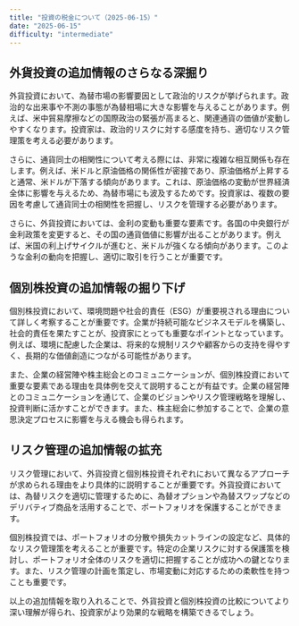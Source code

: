 ```yaml
---
title: "投資の税金について（2025-06-15）"
date: "2025-06-15"
difficulty: "intermediate"
---
```


## 外貨投資の追加情報のさらなる深掘り

外貨投資において、為替市場の影響要因として政治的リスクが挙げられます。政治的な出来事や不測の事態が為替相場に大きな影響を与えることがあります。例えば、米中貿易摩擦などの国際政治の緊張が高まると、関連通貨の価値が変動しやすくなります。投資家は、政治的リスクに対する感度を持ち、適切なリスク管理策を考える必要があります。

さらに、通貨同士の相関性について考える際には、非常に複雑な相互関係も存在します。例えば、米ドルと原油価格の関係性が密接であり、原油価格が上昇すると通常、米ドルが下落する傾向があります。これは、原油価格の変動が世界経済全体に影響を与えるため、為替市場にも波及するためです。投資家は、複数の要因を考慮して通貨同士の相関性を把握し、リスクを管理する必要があります。

さらに、外貨投資においては、金利の変動も重要な要素です。各国の中央銀行が金利政策を変更すると、その国の通貨価値に影響が出ることがあります。例えば、米国の利上げサイクルが進むと、米ドルが強くなる傾向があります。このような金利の動向を把握し、適切に取引を行うことが重要です。

## 個別株投資の追加情報の掘り下げ

個別株投資において、環境問題や社会的責任（ESG）が重要視される理由について詳しく考察することが重要です。企業が持続可能なビジネスモデルを構築し、社会的責任を果たすことが、投資家にとっても重要なポイントとなっています。例えば、環境に配慮した企業は、将来的な規制リスクや顧客からの支持を得やすく、長期的な価値創造につながる可能性があります。

また、企業の経営陣や株主総会とのコミュニケーションが、個別株投資において重要な要素である理由を具体例を交えて説明することが有益です。企業の経営陣とのコミュニケーションを通じて、企業のビジョンやリスク管理戦略を理解し、投資判断に活かすことができます。また、株主総会に参加することで、企業の意思決定プロセスに影響を与える機会も得られます。

## リスク管理の追加情報の拡充

リスク管理において、外貨投資と個別株投資それぞれにおいて異なるアプローチが求められる理由をより具体的に説明することが重要です。外貨投資においては、為替リスクを適切に管理するために、為替オプションや為替スワップなどのデリバティブ商品を活用することで、ポートフォリオを保護することができます。

個別株投資では、ポートフォリオの分散や損失カットラインの設定など、具体的なリスク管理策を考えることが重要です。特定の企業リスクに対する保護策を検討し、ポートフォリオ全体のリスクを適切に把握することが成功への鍵となります。また、リスク管理の計画を策定し、市場変動に対応するための柔軟性を持つことも重要です。

以上の追加情報を取り入れることで、外貨投資と個別株投資の比較についてより深い理解が得られ、投資家がより効果的な戦略を構築できるでしょう。
